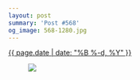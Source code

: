 ```yaml
---
layout: post
summary: 'Post #568'
og_image: 568-1280.jpg
---
```


<div class="post">
 <time>
  <a href="/568">
   {{ page.date | date: "%B %-d, %Y" }}
  </a>
 </time>
 <a href="/568">
  <figure data-taken="10/16/2016">
   <img sizes="(min-width: 700px) 50vw, calc(100vw - 2rem)" src="{{ site.assets_url }}/568-640.jpg" srcset="{{ site.assets_url }}/568-320.jpg 320w, {{ site.assets_url }}/568-640.jpg 640w, {{ site.assets_url }}/568-960.jpg 960w, {{ site.assets_url }}/568-1280.jpg 1280w"/>
  </figure>
 </a>
</div>
